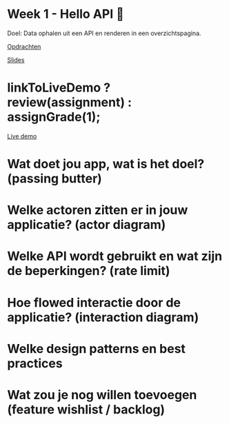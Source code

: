# Week 1 - Hello API 🐒

Doel: Data ophalen uit een API en renderen in een overzichtspagina.

[Opdrachten](https://drive.google.com/open?id=1OVhWQNaCgSluYviTKKWcApkyPd23xow1PiExb8GYANM)

[Slides](https://drive.google.com/open?id=1Rjl9xqXoKniQSRJPdkU1O5YwWC33SJK8KiV0a-H_xZU)

# linkToLiveDemo ? review(assignment) : assignGrade(1);
[Live demo](https://joopakerboom.github.io/web-app-from-scratch-18-19/week1/index.html)

# Wat doet jou app, wat is het doel? (passing butter)


# Welke actoren zitten er in jouw applicatie? (actor diagram)


# Welke API wordt gebruikt en wat zijn de beperkingen? (rate limit)


# Hoe flowed interactie door de applicatie? (interaction diagram)


# Welke design patterns en best practices


# Wat zou je nog willen toevoegen (feature wishlist / backlog)

